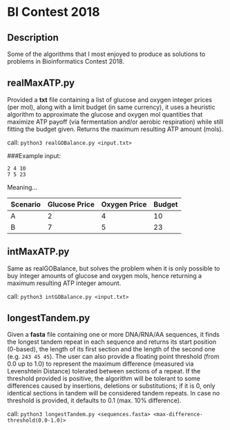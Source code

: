 # BI Contest 2018

## Description

Some of the algorithms that I most enjoyed to produce as solutions to problems in Bioinformatics Contest 2018.

## realMaxATP.py

Provided a **txt** file containing a list of glucose and oxygen integer prices (per mol), along with a limit budget (in same currency), it uses a heuristic algorithm to approximate the glucose and oxygen mol quantities that maximize ATP payoff (via fermentation and/or aerobic respiration) while still fitting the budget given. Returns the maximum resulting ATP amount (mols).

call: `python3 realGOBalance.py <input.txt>`

###Example input:

	2 4 10
	7 5 23

Meaning...

Scenario | Glucose Price | Oxygen Price | Budget
-------- | ------------- | ------------ | ------
A | 2 | 4 | 10
B | 7 | 5 | 23

## intMaxATP.py

Same as realGOBalance, but solves the problem when it is only possible to buy integer amounts of glucose and oxygen mols, hence returning a maximum resulting ATP integer amount.

call: `python3 intGOBalance.py <input.txt>`

## longestTandem.py

Given a **fasta** file containing one or more DNA/RNA/AA sequences, it finds the longest tandem repeat in each sequence and returns its start position (0-based), the length of its first section and the length of the second one (e.g. `243 45 45`). The user can also provide a floating point threshold (from 0.0 up to 1.0) to represent the maximum difference (measured via Levenshtein Distance) tolerated between sections of a repeat. If the threshold provided is positive, the algorithm will be tolerant to some differences caused by insertions, deletions or substitutions; if it is 0, only identical sections in tandem will be considered tandem repeats. In case no threshold is provided, it defaults to 0.1 (max. 10% difference).

call: `python3 longestTandem.py <sequences.fasta> <max-difference-threshold(0.0-1.0)>`